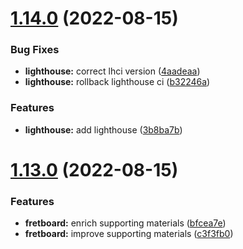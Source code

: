 # [1.14.0](https://github.com/TimDMorris/ng-guitar/compare/v1.13.0...v1.14.0) (2022-08-15)


### Bug Fixes

* **lighthouse:** correct lhci version ([4aadeaa](https://github.com/TimDMorris/ng-guitar/commit/4aadeaa0a6d209ba2be0218df6be8ecb2f02077b))
* **lighthouse:** rollback lighthouse ci ([b32246a](https://github.com/TimDMorris/ng-guitar/commit/b32246a2b2c56a946ebb12901f3da661351c7b35))


### Features

* **lighthouse:** add lighthouse ([3b8ba7b](https://github.com/TimDMorris/ng-guitar/commit/3b8ba7b7f711c9100580036c52e5cc5cfa7efdd4))

# [1.13.0](https://github.com/TimDMorris/ng-guitar/compare/v1.12.0...v1.13.0) (2022-08-15)


### Features

* **fretboard:** enrich supporting materials ([bfcea7e](https://github.com/TimDMorris/ng-guitar/commit/bfcea7e69a074d073c64a64e4709480700952ed7))
* **fretboard:** improve supporting materials ([c3f3fb0](https://github.com/TimDMorris/ng-guitar/commit/c3f3fb03428f9148028e37d1a6dfe78435672d7c))
